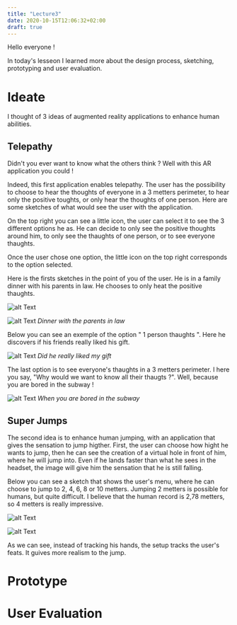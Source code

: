 ```yaml
---
title: "Lecture3"
date: 2020-10-15T12:06:32+02:00
draft: true
---
```


Hello everyone ! 

In today's lesseon I learned more about the design process, sketching, prototyping and user evaluation.


# Ideate

I thought of 3 ideas of augmented reality applications to enhance human abilities. 


## Telepathy

Didn't you ever want to know what the others think ? Well with this AR application you could ! 

Indeed, this first application enables telepathy. 
The user has the possibility to choose to hear the thoughts of everyone in a 3 metters perimeter, to hear only the positive toughts, or only hear the thoughts of one person. 
Here are some sketches of what would see the user with the application. 

On the top right you can see a little icon, the user can select it to see the 3 different options he as.
He can decide to only see the positive thoughts around him, to only see the thaughts of one person, or to see everyone thaughts.

Once the user chose one option, the little icon on the top right corresponds to the option selected.

Here is the firsts sketches in the point of you of the user.
He is in a family dinner with his parents in law. 
He chooses to only heat the positive thaughts.

![alt Text](https://github.com/Ceici92/HugoBlog/tree/master/docs/images/Lecture3/Telepathy1.jpg?raw=true "First sketch")

![alt Text](https://github.com/Ceici92/HugoBlog/tree/master/docs/images/Lecture3/Telepathy2bis.jpg?raw=true "Dinner with the parents in law")
*Dinner with the parents in law*

Below you can see an exemple of the option " 1 person thaughts ". 
Here he discovers if his friends really liked his gift.

![alt Text](https://github.com/Ceici92/HugoBlog/tree/master/docs/images/Lecture3/Telepathy4.jpg?raw=true "Did he really liked my gift")
*Did he really liked my gift*

The last option is to see everyone's thaughts in a 3 metters perimeter. 
I here you say, "Why would we want to know all their thaugts ?".
Well, because you are bored in the subway !

![alt Text](https://github.com/Ceici92/HugoBlog/tree/master/docs/images/Lecture3/Telepathy2.jpg?raw=true "When you are bored in the subway")
*When you are bored in the subway*

## Super Jumps

The second idea is to enhance human jumping, with an application that gives the sensation to jump higther. 
First, the user can choose how hight he wants to jump, then he can see the creation of a virtual hole in front of him, where he will jump into.
Even if he lands faster than what he sees in the headset, the image will give him the sensation that he is still falling.

Below you can see a sketch that shows the user's menu, where he can choose to jump to 2, 4, 6, 8 or 10 metters. 
Jumping 2 metters is possible for humans, but quite difficult. 
I believe that the human record is 2,78 metters, so 4 metters is really impressive.

![alt Text](https://github.com/Ceici92/HugoBlog/tree/master/docs/images/Lecture3/Jump1.jpg?raw=true "Jump1")

![alt Text](https://github.com/Ceici92/HugoBlog/blob/master/docs/images/Lecture3/Jumps2.jpg?raw=true "Jump2")

As we can see, instead of tracking his hands, the setup tracks the user's feats. It guives more realism to the jump.

# Prototype

# User Evaluation